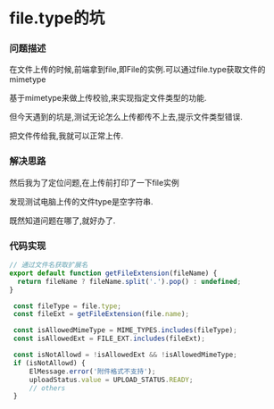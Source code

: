 # file.type的坑

### 问题描述

在文件上传的时候,前端拿到file,即File的实例.可以通过file.type获取文件的mimetype

基于mimetype来做上传校验,来实现指定文件类型的功能.

但今天遇到的坑是,测试无论怎么上传都传不上去,提示文件类型错误.

把文件传给我,我就可以正常上传.

### 解决思路

然后我为了定位问题,在上传前打印了一下file实例

发现测试电脑上传的文件type是空字符串.

既然知道问题在哪了,就好办了.

### 代码实现

```javascript
// 通过文件名获取扩展名
export default function getFileExtension(fileName) {
  return fileName ? fileName.split('.').pop() : undefined;
}

 const fileType = file.type;
 const fileExt = getFileExtension(file.name);

 const isAllowedMimeType = MIME_TYPES.includes(fileType);
 const isAllowedExt = FILE_EXT.includes(fileExt);

 const isNotAllowd = !isAllowedExt && !isAllowedMimeType;
 if (isNotAllowd) {
     ElMessage.error('附件格式不支持');
     uploadStatus.value = UPLOAD_STATUS.READY;
     // others
 }

```





